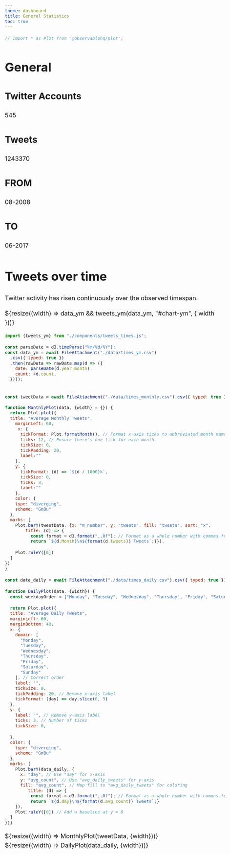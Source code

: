```yaml
---
theme: dashboard
title: General Statistics
toc: true
---
```


```js
// import * as Plot from "@observablehq/plot";
```

<style>
    .plot-title {
    font-size: 28px;        /* Larger title font size */
    font-weight: bold;      /* Bold text */
    color: darkblue;        /* Title color */
    text-align: center;     /* Center the title */
    font-family: "Georgia", serif; /* Custom font family */
    margin-bottom: 20px;    /* Add spacing below the title */
    text-transform: uppercase; /* Uppercase letters */
    letter-spacing: 1px;    /* Spacing between letters */
    text-align: center;   /* Center the title */
    font-size: 28px;      /* Increase the font size */
    font-weight: bold;    /* Bold title */
    font-family: "Arial, sans-serif"; /* Custom font */
    margin-top: 20px;     /* Add spacing above */
  }

  /* Default (Light Mode) */
  .chart-title, .chart-legend {
    fill: black; /* Title and legend text in black */
  }

  /* Dark Mode */
  @media (prefers-color-scheme: dark) {
    .chart-title, .chart-legend {
      fill: white; /* Title and legend text in white */
    }
  }

  svg {
    max-width: 100%; /* Ensure the SVG scales within its container */
    height: auto;    /* Maintain aspect ratio */
  }

.d3-tooltip {
    position: absolute;
    z-index: 10;
    pointer-events: none;
}

  /* Set line length */
  .content {
    max-width: 800px; /* Adjust line length */
    margin: 0 auto;   /* Center the content */
  }

  /* Change font type */
  body {
    /* font-family: "Calibri", Arial, sans-serif;  */
    line-height: 1.5; /* Improve readability */
    font-size: 20px;
  }

  /* Code block styling */
  pre code {
    font-family: "Fira Code",  monospace; /* Monospaced font for code */
    font-size: 14px;
    line-height: 1.4;
    overflow-x: auto; /* Allow horizontal scroll */
  }
</style>

# General 
<!-- Cards with big numbers -->

<div class="grid grid-cols-4 ">
  <div class="card">
    <h2>Twitter Accounts</h2>
    <span class="big">545</span>
  </div>
  <div class="card">
    <h2>Tweets</span></h2>
    <span class="big">1243370
    </span>
  </div>
  <div class="card">
    <h2>FROM</h2>
    <span class="big">08-2008</span>
  </div>
  <div class="card">
    <h2>TO</h2>
    <span class="big">06-2017</span>
  </div>
</div>


# Tweets over time

Twitter activity has risen continuously over the observed timespan. 

<div id="chart-ym"></div>
${resize((width) => data_ym && tweets_ym(data_ym, "#chart-ym", { width }))}

```js
import {tweets_ym} from "./components/tweets_times.js";

const parseDate = d3.timeParse("%m/%d/%Y");
const data_ym = await FileAttachment("./data/times_ym.csv")
  .csv({ typed: true })
  .then(rawData => rawData.map(d => ({
    date: parseDate(d.year_month),
    count: +d.count,
  })));
```

<!-- MonthlyPlot -->
```js

const tweetData = await FileAttachment("./data/times_monthly.csv").csv({ typed: true }) 
 
function MonthlyPlot(data, {width} = {}) {
  return Plot.plot({
  title: "Average Monthly Tweets",
    marginLeft: 60,
     x: {
      tickFormat: Plot.formatMonth(), // Format x-axis ticks to abbreviated month names
      ticks: 12, // Ensure there’s one tick for each month
      tickSize: 0,
      tickPadding: 20,
      label:""
    },
    y: {
      tickFormat: (d) => `${d / 1000}k`,
      tickSize: 0,
      ticks: 3,
      label:""
    },
    color: {
    type: "diverging",
    scheme: "GnBu"
  },
  marks: [
    Plot.barY(tweetData, {x: "m_number", y: "tweets", fill: "tweets", sort: "x",
        title: (d) => {
          const format = d3.format(",.0f"); // Format as a whole number with commas for thousands
          return `${d.Month}\n${format(d.tweets)} Tweets`;}}),

    Plot.ruleY([0])
  ]
})
}
```

<!-- DailyPlot  -->
```js
const data_daily = await FileAttachment("./data/times_daily.csv").csv({ typed: true }) 

function DailyPlot(data, {width}) {
  const weekdayOrder = ["Monday", "Tuesday", "Wednesday", "Thursday", "Friday", "Saturday", "Sunday"];

  return Plot.plot({
  title: "Average Daily Tweets",
  marginLeft: 60,
  marginBottom: 40,
  x: {
    domain: [
      "Monday",
      "Tuesday",
      "Wednesday",
      "Thursday",
      "Friday",
      "Saturday",
      "Sunday"
    ], // Correct order
    label: "",
    tickSize: 0,
    tickPadding: 20, // Remove x-axis label
    tickFormat: (day) => day.slice(0, 3) 
  },
  y: {
    label: "", // Remove y-axis label
    ticks: 3, // Number of ticks
    tickSize: 0,

  },
  color: {
    type: "diverging",
    scheme: "GnBu"
  },
  marks: [
    Plot.barY(data_daily, {
      x: "day", // Use "day" for x-axis
      y: "avg_count", // Use "avg_daily_tweets" for y-axis
      fill: "avg_count", // Map fill to "avg_daily_tweets" for coloring
         title: (d) => {
          const format = d3.format(",.0f"); // Format as a whole number with commas for thousands
          return `${d.day}\n${format(d.avg_count)} Tweets`;}
    }),
    Plot.ruleY([0]) // Add a baseline at y = 0
  ]
})}
```

<div class="grid grid-cols-2">
  <div class="card">
    ${resize((width) => MonthlyPlot(tweetData, {width}))}
  </div>
  <div class="card">
    ${resize((width) =>   DailyPlot(data_daily, {width}))}
  </div>
</div>







